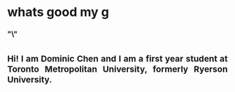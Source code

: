 <h1 align="left">whats good my g</h1>
<h3 align="justify"> "\<about me/>" <h2/>
<h3 align="justify">Hi! I am Dominic Chen and I am a first year student at Toronto Metropolitan University, formerly Ryerson University.</h3>


<!--
**chen-dominic/chen-dominic** is a ✨ _special_ ✨ repository because its `README.md` (this file) appears on your GitHub profile.

Here are some ideas to get you started:

- 🔭 I’m currently working on ...
- 🌱 I’m currently learning ...
- 👯 I’m looking to collaborate on ...
- 🤔 I’m looking for help with ...
- 💬 Ask me about ...
- 📫 How to reach me: ...
- 😄 Pronouns: ...
- ⚡ Fun fact: ...
-->

